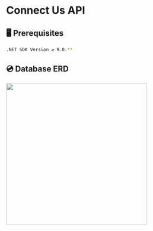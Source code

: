 # Connect Us API

## 🖥️ Prerequisites

```bash
.NET SDK Version ≥ 9.0.**
```

## 💿 Database ERD

<div style="display: flex;">
<img style="margin-right: 5px;" width="380" src="https://github.com/user-attachments/assets/a837d1fa-4c56-41c7-b062-c9a85c469284">
</div>
